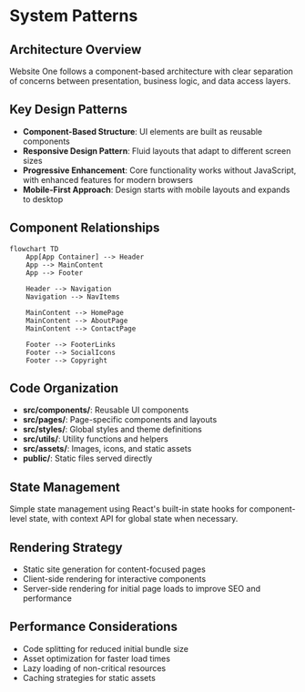 # System Patterns

## Architecture Overview
Website One follows a component-based architecture with clear separation of concerns between presentation, business logic, and data access layers.

## Key Design Patterns
- **Component-Based Structure**: UI elements are built as reusable components
- **Responsive Design Pattern**: Fluid layouts that adapt to different screen sizes
- **Progressive Enhancement**: Core functionality works without JavaScript, with enhanced features for modern browsers
- **Mobile-First Approach**: Design starts with mobile layouts and expands to desktop

## Component Relationships
```mermaid
flowchart TD
    App[App Container] --> Header
    App --> MainContent
    App --> Footer
    
    Header --> Navigation
    Navigation --> NavItems
    
    MainContent --> HomePage
    MainContent --> AboutPage
    MainContent --> ContactPage
    
    Footer --> FooterLinks
    Footer --> SocialIcons
    Footer --> Copyright
```

## Code Organization
- **src/components/**: Reusable UI components
- **src/pages/**: Page-specific components and layouts
- **src/styles/**: Global styles and theme definitions
- **src/utils/**: Utility functions and helpers
- **src/assets/**: Images, icons, and static assets
- **public/**: Static files served directly

## State Management
Simple state management using React's built-in state hooks for component-level state, with context API for global state when necessary.

## Rendering Strategy
- Static site generation for content-focused pages
- Client-side rendering for interactive components
- Server-side rendering for initial page loads to improve SEO and performance

## Performance Considerations
- Code splitting for reduced initial bundle size
- Asset optimization for faster load times
- Lazy loading of non-critical resources
- Caching strategies for static assets 